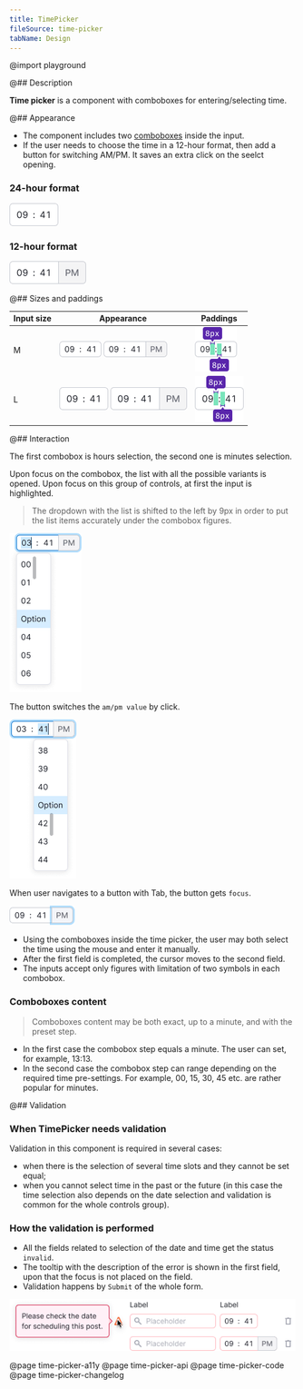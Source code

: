 ```yaml
---
title: TimePicker
fileSource: time-picker
tabName: Design
---
```


@import playground

@## Description

**Time picker** is a component with comboboxes for entering/selecting time.

@## Appearance

- The component includes two [comboboxes](/components/auto-suggest/#a70085) inside the input.
- If the user needs to choose the time in a 12-hour format, then add a button for switching AM/PM. It saves an extra click on the seelct opening.

### 24-hour format

![24 hours format input](static/input-default-l.png)

### 12-hour format

![12 hours format input](static/input-l.png)

@## Sizes and paddings

| Input size | Appearance                                                                          | Paddings                           |
| ---------- | ----------------------------------------------------------------------------------- | ---------------------------------- |
| M          | ![24 hours input](static/input-default-m.png) ![12 hours input](static/input-m.png) | ![paddings](static/paddings-m.png) |
| L          | ![24 hours input](static/input-default-l.png) ![12 hours input](static/input-l.png) | ![paddings](static/paddings-l.png) |

@## Interaction

The first combobox is hours selection, the second one is minutes selection.

Upon focus on the combobox, the list with all the possible variants is opened. Upon focus on this group of controls, at first the input is highlighted.

> The dropdown with the list is shifted to the left by 9px in order to put the list items accurately under the combobox figures.

![12 hours format focus](static/focus-1.png)

The button switches the `am/pm value` by click.

![12 hours format focus](static/focus-2.png)

When user navigates to a button with Tab, the button gets `focus`.

![12 hours format focus](static/focus-3.png)

- Using the comboboxes inside the time picker, the user may both select the time using the mouse and enter it manually.
- After the first field is completed, the cursor moves to the second field.
- The inputs accept only figures with limitation of two symbols in each combobox.

### Comboboxes content

> Comboboxes content may be both exact, up to a minute, and with the preset step.

- In the first case the combobox step equals a minute. The user can set, for example, 13:13.
- In the second case the combobox step can range depending on the required time pre-settings. For example, 00, 15, 30, 45 etc. are rather popular for minutes.

@## Validation

### When TimePicker needs validation

Validation in this component is required in several cases:

- when there is the selection of several time slots and they cannot be set equal;
- when you cannot select time in the past or the future (in this case the time selection also depends on the date selection and validation is common for the whole controls group).

### How the validation is performed

- All the fields related to selection of the date and time get the status `invalid`.
- The tooltip with the description of the error is shown in the first field, upon that the focus is not placed on the field.
- Validation happens by `Submit` of the whole form.

![validation](static/validation.png)

@page time-picker-a11y
@page time-picker-api
@page time-picker-code
@page time-picker-changelog

